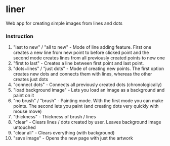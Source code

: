 # liner
Web app for creating simple images from lines and dots
### Instruction
1. "last to new" / "all to new" - Mode of line adding feature. First one creates a new line from new point to before clicked point and the second mode creates lines from all previously created points to new one
2. "first to last" - Creates a line between first point and last point.
3. "dots+lines" / "just dots" - Mode of creating new points. The first option creates new dots and connects them with lines, whereas the other creates just dots
4. "connect dots" - Connects all previously created dots (chronologically)
5. "load background image" - Lets you load an image as a background and paint on it
6. "no brush" / "brush" - Painting mode. With the first mode you can make points. The second lets you paint (and creating dots very quickly with mouse move)
7. "thickness" - Thickness of brush / lines
8. "clear" - Clears lines / dots created by user. Leaves background image untouched
9. "clear all" - Clears everything (with background)
10. "save image" - Opens the new page with just the artwork
